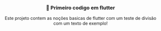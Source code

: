 <div align = "center">
  <h3>📱 Primeiro codigo em flutter </h3>
  </div>
<div align="center">
Este projeto contem as noções basicas de flutter com um teste de divisão com um texto de exemplo! 
</div>

